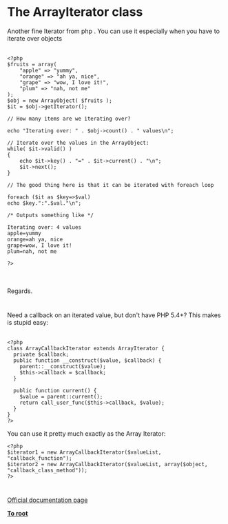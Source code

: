 # The ArrayIterator class



Another fine Iterator from php . You can use it especially when you have to iterate over objects<br><br>

```
<?php
$fruits = array(
    "apple" => "yummy",
    "orange" => "ah ya, nice",
    "grape" => "wow, I love it!",
    "plum" => "nah, not me"
);
$obj = new ArrayObject( $fruits );
$it = $obj->getIterator();

// How many items are we iterating over?

echo "Iterating over: " . $obj->count() . " values\n";

// Iterate over the values in the ArrayObject:
while( $it->valid() )
{
    echo $it->key() . "=" . $it->current() . "\n";
    $it->next();
}

// The good thing here is that it can be iterated with foreach loop

foreach ($it as $key=>$val)
echo $key.":".$val."\n";

/* Outputs something like */

Iterating over: 4 values
apple=yummy
orange=ah ya, nice
grape=wow, I love it!
plum=nah, not me

?>
```
<br><br>Regards.  

#

Need a callback on an iterated value, but don&apos;t have PHP 5.4+?  This makes is stupid easy:<br><br>

```
<?php
class ArrayCallbackIterator extends ArrayIterator {
  private $callback;
  public function __construct($value, $callback) {
    parent::__construct($value);
    $this->callback = $callback;
  }

  public function current() {
    $value = parent::current();
    return call_user_func($this->callback, $value);
  }
}
?>
```


You can use it pretty much exactly as the Array Iterator:



```
<?php
$iterator1 = new ArrayCallbackIterator($valueList, "callback_function");
$iterator2 = new ArrayCallbackIterator($valueList, array($object, "callback_class_method"));
?>
```
  

#

[Official documentation page](https://www.php.net/manual/en/class.arrayiterator.php)

**[To root](/README.md)**